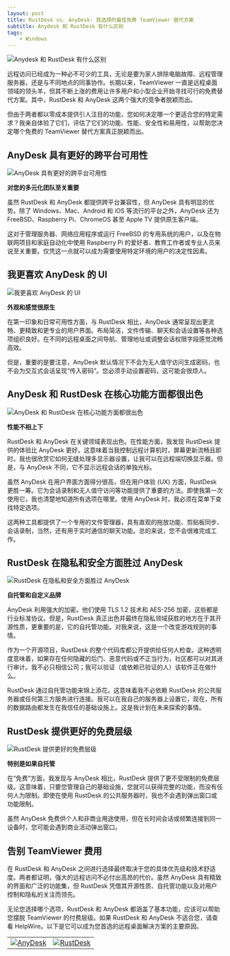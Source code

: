 ```yaml
---
layout: post
title: RustDesk vs. AnyDesk: 我选择的最佳免费 TeamViewer 替代方案
subtitle: Anydesk 和 RustDesk 有什么区别
tags:
    - Windows
---
```


![Anydesk 和 RustDesk 有什么区别](https://raw.githubusercontent.com/huijingfei/Blog_Gitalk/refs/heads/main/Images/Remoteapp/rustdesk-vs-anydesk.avif)

远程访问已经成为一种必不可少的工具，无论是要为家人排除电脑故障、远程管理服务器，还是与不同地点的同事协作。长期以来，TeamViewer 一直是远程桌面领域的领头羊，但其不断上涨的费用让许多用户和小型企业开始寻找可行的免费替代方案。其中，RustDesk 和 AnyDesk 这两个强大的竞争者脱颖而出。

但由于两者都以零成本提供引人注目的功能，您如何决定哪一个更适合您的特定需求？我亲自体验了它们，评估了它们的功能、性能、安全性和易用性，以帮助您决定哪个免费的 TeamViewer 替代方案真正脱颖而出。

## AnyDesk 具有更好的跨平台可用性

![AnyDesk 具有更好的跨平台可用性](https://raw.githubusercontent.com/huijingfei/Blog_Gitalk/refs/heads/main/Images/Remoteapp/AnyDesk%20has%20better%20cross-platform%20availability.avif)

**对您的多元化团队至关重要**

虽然 RustDesk 和 AnyDesk 都提供跨平台兼容性，但 AnyDesk 具有明显的优势。除了 Windows、Mac、Android 和 iOS 等流行的平台之外，AnyDesk 还为 FreeBSD、Raspberry Pi、ChromeOS 甚至 Apple TV 提供原生客户端。

这对于管理服务器、网络应用程序或运行 FreeBSD 的专用系统的用户，以及在物联网项目和家庭自动化中使用 Raspberry Pi 的爱好者、教育工作者或专业人员来说至关重要。仅凭这一点就可以成为需要使用特定环境的用户的决定性因素。

## 我更喜欢 AnyDesk 的 UI

![我更喜欢 AnyDesk 的 UI](https://raw.githubusercontent.com/huijingfei/Blog_Gitalk/refs/heads/main/Images/Remoteapp/I%20prefer%20AnyDesk%E2%80%99s%20UI.avif)

**外观和感觉很原生**

在第一印象和日常可用性方面，与 RustDesk 相比，AnyDesk 通常呈现出更流畅、更精致和更专业的用户界面。布局简洁，文件传输、聊天和会话设置等各种选项组织良好。在不同的远程桌面之间导航、管理地址或调整会话权限字段感觉流畅高效。

但是，重要的是要注意，AnyDesk 默认情况下不会为无人值守访问生成密码，也不会为交互式会话呈现“传入密码”。您必须手动设置密码，这可能会很烦人。

## AnyDesk 和 RustDesk 在核心功能方面都很出色

![AnyDesk 和 RustDesk 在核心功能方面都很出色](https://raw.githubusercontent.com/huijingfei/Blog_Gitalk/refs/heads/main/Images/Remoteapp/Both%20AnyDesk%20and%20RustDesk%20excel%20at%20core%20features.avif)

**性能不相上下**

RustDesk 和 AnyDesk 在关键领域表现出色。在性能方面，我发现 RustDesk 提供的体验比 AnyDesk 更好。这意味着当我控制远程计算机时，屏幕更新流畅且即时。我也很欣赏它如何无缝处理多显示器设置，让我可以在远程端切换显示器。但是，与 AnyDesk 不同，它不显示远程会话的单独光标。

虽然 AnyDesk 在用户界面方面得分很高，但在用户体验 (UX) 方面，RustDesk 更胜一筹。它为会话录制和无人值守访问等功能提供了重要的方法。即使我第一次使用它，我也清楚地知道所有选项在哪里。使用 AnyDesk 时，我必须在菜单下查找特定选项。

这两种工具都提供了一个专用的文件管理器，具有直观的拖放功能、剪贴板同步、会话录制，当然，还有用于实时通信的聊天功能。总的来说，您不会很难完成工作。

## RustDesk 在隐私和安全方面胜过 AnyDesk

![RustDesk 在隐私和安全方面胜过 AnyDesk](https://raw.githubusercontent.com/huijingfei/Blog_Gitalk/refs/heads/main/Images/Remoteapp/RustDesk%20edges%20out%20AnyDesk%20in%20privacy%20and%20security.avif)

**自托管和自定义品牌**

AnyDesk 利用强大的加密。他们使用 TLS 1.2 技术和 AES-256 加密，这些都是行业标准协议。但是，RustDesk 真正出色并最终在隐私领域获胜的地方在于其开源性质，更重要的是，它的自托管功能。对我来说，这是一个改变游戏规则的事情。

作为一个开源项目，RustDesk 的整个代码库都公开提供给任何人检查。这种透明度意味着，如果存在任何隐藏的后门、恶意代码或不正当行为，社区都可以对其进行审计。我不必只相信公司；我可以验证（或依赖已验证的人）该软件正在做什么。

RustDesk 通过自托管功能来锦上添花。这意味着我不必依赖 RustDesk 的公共服务器或任何第三方服务进行连接。我可以在我自己的服务器上设置它，现在，所有的数据路由都发生在我信任的基础设施上。这是我计划在未来探索的事情。

## RustDesk 提供更好的免费层级

![RustDesk 提供更好的免费层级](https://raw.githubusercontent.com/huijingfei/Blog_Gitalk/refs/heads/main/Images/Remoteapp/RustDesk%20offers%20a%20better%20free%20tier.avif)

**特别是如果自托管**

在“免费”方面，我发现与 AnyDesk 相比，RustDesk 提供了更不受限制的免费层级。这意味着，只要您管理自己的基础设施，您就可以获得完整的功能，而没有任何人为限制。即使在使用 RustDesk 的公共服务器时，我也不会遇到弹出窗口或功能限制。

虽然 AnyDesk 免费供个人和非商业用途使用，但在长时间会话或频繁连接到同一设备时，您可能会遇到商业活动弹出窗口。

## 告别 TeamViewer 费用

在 RustDesk 和 AnyDesk 之间进行选择最终取决于您的具体优先级和技术舒适度。两者都证明，强大的远程访问不必付出高昂的代价。虽然 AnyDesk 具有精致的界面和广泛的功能集，但 RustDesk 凭借其开源性质、自托管功能以及对用户控制和隐私的关注而领先。

无论您选择哪个选项，RustDesk 和 AnyDesk 都涵盖了基本功能，应该可以帮助您摆脱 TeamViewer 的付费层级。如果 RustDesk 和 AnyDesk 不适合您，请查看 HelpWire。以下是它可以成为您首选的远程桌面解决方案的主要原因。

<table>
  <tr>
    <td align="center">
      <a href="https://anydesk.com/zhs">
        <img src="https://raw.githubusercontent.com/huijingfei/Blog_Gitalk/refs/heads/main/Images/Remoteapp/AnyDesk.avif" alt="AnyDesk">
      </a>
    </td>
    <td align="center">
      <a href="https://rustdesk.com/zh-cn/">
        <img src="https://raw.githubusercontent.com/huijingfei/Blog_Gitalk/refs/heads/main/Images/Remoteapp/RustDesk.avif" alt="RustDesk">
      </a>
    </td>
  </tr>
</table>
